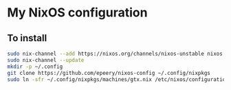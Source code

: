 # My NixOS configuration

## To install
```bash
sudo nix-channel --add https://nixos.org/channels/nixos-unstable nixos
sudo nix-channel --update
mkdir -p ~/.config
git clone https://github.com/epeery/nixos-config ~/.config/nixpkgs
sudo ln -sfr ~/.config/nixpkgs/machines/gtx.nix /etc/nixos/configuration.nix
```
